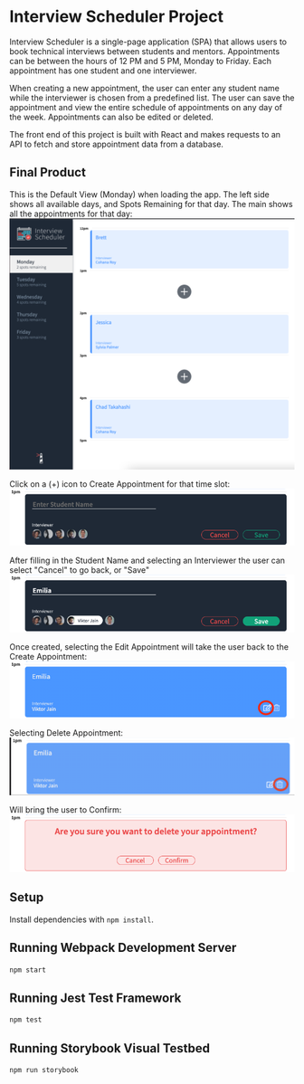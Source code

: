 # Interview Scheduler Project

Interview Scheduler is a single-page application (SPA) that allows users to book technical interviews between students and mentors. Appointments can be between the hours of 12 PM and 5 PM, Monday to Friday. Each appointment has one student and one interviewer.

When creating a new appointment, the user can enter any student name while the interviewer is chosen from a predefined list. The user can save the appointment and view the entire schedule of appointments on any day of the week. Appointments can also be edited or deleted. 

The front end of this project is built with React and makes requests to an API to fetch and store appointment data from a database.

## Final Product
This is the Default View (Monday) when loading the app.
The left side shows all available days, and Spots Remaining for that day.
The main shows all the appointments for that day:
!["Default"](https://github.com/bbjarvis/scheduler/blob/master/docs/Default%20View.png)

Click on a (+) icon to Create Appointment for that time slot:
!["Create"](https://github.com/bbjarvis/scheduler/blob/master/docs/Create%20Appointment.png)

After filling in the Student Name and selecting an Interviewer the user can select "Cancel" to go back, or "Save"
!["Save"](https://github.com/bbjarvis/scheduler/blob/master/docs/Save.png)

Once created, selecting the Edit Appointment will take the user back to the Create Appointment:
!["Edit"](https://github.com/bbjarvis/scheduler/blob/master/docs/Edit.png)

Selecting Delete Appointment:
!["Delete"](https://github.com/bbjarvis/scheduler/blob/master/docs/Deleting.png)

Will bring the user to Confirm:
!["Confirm"](https://github.com/bbjarvis/scheduler/blob/master/docs/Confirm%20Delete.png)

## Setup

Install dependencies with `npm install`.

## Running Webpack Development Server

```sh
npm start
```

## Running Jest Test Framework

```sh
npm test
```

## Running Storybook Visual Testbed

```sh
npm run storybook
```
